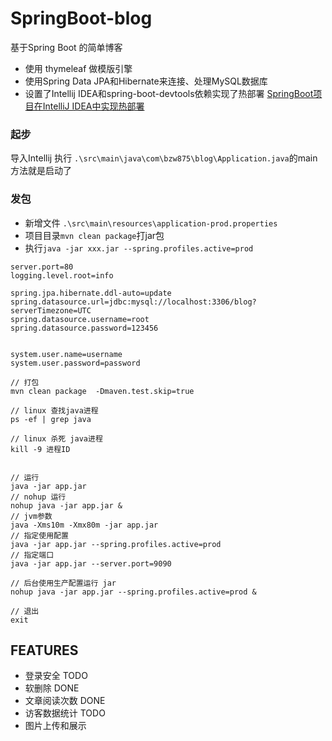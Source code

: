 # SpringBoot-blog
基于Spring Boot 的简单博客

* 使用 thymeleaf 做模版引擎
* 使用Spring Data JPA和Hibernate来连接、处理MySQL数据库
* 设置了Intellij IDEA和spring-boot-devtools依赖实现了热部署 [SpringBoot项目在IntelliJ IDEA中实现热部署](https://blog.csdn.net/My_Chen_Suo_Zhang/article/details/69396808)

### 起步
导入Intellij 执行 `.\src\main\java\com\bzw875\blog\Application.java`的main方法就是启动了





### 发包
+ 新增文件 `.\src\main\resources\application-prod.properties` 
+ 项目目录`mvn clean package`打jar包
+ 执行`java -jar xxx.jar --spring.profiles.active=prod`

``` # application-prod.properties 文件
server.port=80
logging.level.root=info

spring.jpa.hibernate.ddl-auto=update
spring.datasource.url=jdbc:mysql://localhost:3306/blog?serverTimezone=UTC
spring.datasource.username=root
spring.datasource.password=123456


system.user.name=username
system.user.password=password
``` 

```
// 打包
mvn clean package  -Dmaven.test.skip=true

// linux 查找java进程
ps -ef | grep java

// linux 杀死 java进程
kill -9 进程ID


// 运行
java -jar app.jar
// nohup 运行
nohup java -jar app.jar &
// jvm参数
java -Xms10m -Xmx80m -jar app.jar
// 指定使用配置
java -jar app.jar --spring.profiles.active=prod
// 指定端口
java -jar app.jar --server.port=9090

// 后台使用生产配置运行 jar
nohup java -jar app.jar --spring.profiles.active=prod &

// 退出
exit
```

## FEATURES
+ 登录安全 TODO
+ 软删除 DONE
+ 文章阅读次数 DONE
+ 访客数据统计 TODO
+ 图片上传和展示